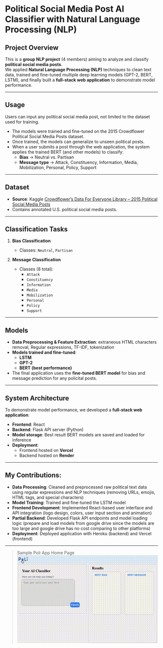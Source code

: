 # Political Social Media Post AI Classifier with Natural Language Processing (NLP)  

## Project Overview  
This is a **group NLP project** (4 members) aiming to analyze and classify **political social media posts**.  
We applied **Natural Language Processing (NLP)** techniques to clean text data, trained and fine-tuned multiple deep learning models (GPT-2, BERT, LSTM), and finally built a **full-stack web application** to demonstrate model performance.

---
## Usage
Users can input any political social media post, not limited to the dataset used for training.
- The models were trained and fine-tuned on the 2015 Crowdflower Political Social Media Posts dataset.
- Once trained, the models can generalize to unseen political posts.
- When a user submits a post through the web application, the system applies the trained BERT (and other models) to classify:
  - **Bias** → Neutral vs. Partisan
  - **Message type** → Attack, Constituency, Information, Media, Mobilization, Personal, Policy, Support
---

## Dataset  
- **Source**: Kaggle [Crowdflower’s Data For Everyone Library – 2015 Political Social Media Posts](https://www.kaggle.com/datasets/crowdflower/political-social-media-posts)  
- Contains annotated U.S. political social media posts.  

---

## Classification Tasks  

1. **Bias Classification**  
   - Classes: `Neutral`, `Partisan`  

2. **Message Classification**  
   - Classes (8 total):  
     - `Attack`  
     - `Constituency`  
     - `Information`  
     - `Media`  
     - `Mobilization`  
     - `Personal`  
     - `Policy`  
     - `Support`  

---

## Models  
- **Data Preprocessing & Feature Extraction**: extraneous HTML characters removal, Regular expressions, TF-IDF, tokenization  
- **Models trained and fine-tuned**:  
  - **LSTM**  
  - **GPT-2**  
  - **BERT (best performance)**  
- The final application uses the **fine-tuned BERT model** for bias and message prediction for any policital posts.  

---

## System Architecture  
To demonstrate model performance, we developed a **full-stack web application**:  
- **Frontend**: React  
- **Backend**: Flask API server (Python)  
- **Model storage**: Best result BERT models are saved and loaded for inference  
- **Deployment**:  
  - Frontend hosted on **Vercel**  
  - Backend hosted on **Render**  


---
## My Contributions:
- **Data Processing**: Cleaned and preprocessed raw political text data using regular expressions and NLP techniques (removing URLs, emojis, HTML tags, and special characters)
- **Model Training**: Trained and fine-tuned the LSTM model
- **Frontend Development**: Implemented React-based user interface and API integration (logo design, colors, user input section and animation)
- **Partial Backend**: Developed Flask API endpoints and model loading logic (prepare and load models from google drive since the models are too large and google drive has no cost comparing to other platforms)
- **Deployment**: Deployed application with Heroku (backend) and Vercel (frontend)

---

> Sample Poli App Home Page
![Demo](assets/demo.gif)

